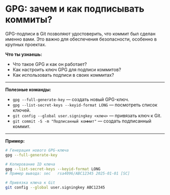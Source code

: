 # GPG: зачем и как подписывать коммиты?

GPG-подписи в Git позволяют удостоверить, что коммит был сделан именно вами. Это важно для обеспечения безопасности, особенно в крупных проектах.  

**Что ты узнаешь:**
- Что такое GPG и как он работает?
- Как настроить ключ GPG для подписи коммитов?
- Как использовать подписи в своих коммитах?

---

**Полезные команды:**
- `gpg --full-generate-key` — создать новый GPG-ключ.
- `gpg --list-secret-keys --keyid-format LONG` — посмотреть список ключей.
- `git config --global user.signingkey <ключ>` — привязать ключ к Git.
- `git commit -S -m "Подписанный коммит"` — создать подписанный коммит.

---

**Пример:**
```bash
# Генерация нового GPG-ключа
gpg --full-generate-key

# Копирование ID ключа
gpg --list-secret-keys --keyid-format LONG
# Пример вывода: sec   rsa4096/ABC12345 2025-01-01 [SC]

# Привязка ключа к Git
git config --global user.signingkey ABC12345
```